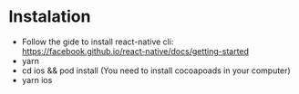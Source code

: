 # Instalation

 - Follow the gide to install react-native cli:
https://facebook.github.io/react-native/docs/getting-started
 - yarn
 - cd ios && pod install (You need to install cocoapoads in your computer)
 - yarn ios
